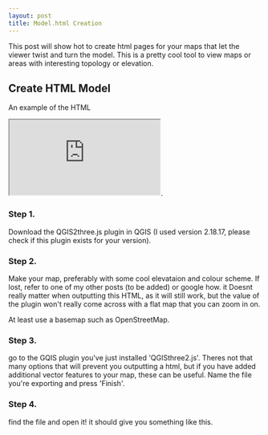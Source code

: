 ```yaml
---
layout: post
title: Model.html Creation
---
```


This post will show hot to create html pages for your maps that let the viewer twist and turn the model. This is a pretty cool tool to view maps or areas with interesting topology or elevation. 

<h2>Create HTML Model</h2>

An example of the HTML 
<iframe src="https://rawgit.com/TierynnB/TierynnB.github.io/master/mapModels/3dModelOutput.html"></iframe>.
<h3>Step 1.</h3>
Download the QGIS2three.js plugin in QGIS (I used version 2.18.17, please check if this plugin exists for your version).

<h3>Step 2. </h3>
Make your map, preferably with some cool elevataion and colour scheme. If lost, refer to one of my other posts (to be added) or google how. it Doesnt really matter when outputting this HTML, as it will still work, but the value of the plugin won't really come across with a flat map that you can zoom in on. 

At least use a basemap such as OpenStreetMap.

<h3> Step 3. </h3>
go to the GQIS plugin you've just installed 'QGISthree2.js'. Theres not that many options that will prevent you outputting a html, but if you have added additional vector features to your map, these can be useful.
Name the file you're exporting and press 'Finish'.

<h3> Step 4. </h3>
find the file and open it! it should give you something like this.


